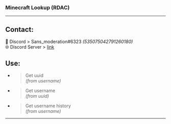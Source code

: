 ### Minecraft Lookup (RDAC) 

-------------
  
## __Contact:__  
📩 Discord > Sans_moderation#6323 *(535075042791260180)*  
🌐 Discord Server > [link](https://discord.gg/KnekBfkEM5)
## __Use:__  

* > Get uuid  
*(from username)*
*  > Get username  
*(from uuid)*
*  > Get username history  
*(from username)*

-------------